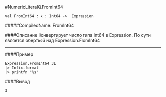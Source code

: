 #NumericLiteralQ.FromInt64

	val FromInt64 : x : Int64 ->  Expression


#####CompiledName: FromInt64


####Описание
Конвертирует число типа Int64 в Expression. По сути является оберткой над Expression.FromInt64

----------

####Пример

    Expression.FromInt64 3L
    |> Infix.format
    |> printfn "%s"

####Вывод

	3

